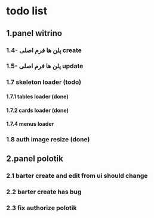 # todo list

## 1.panel witrino

### 1.4- پلن ها فرم اصلی create

### 1.5- پلن ها فرم اصلی update

### 1.7 skeleton loader (todo)

#### 1.7.1 tables loader (done)

#### 1.7.2 cards loader (done)

#### 1.7.4 menus loader

### 1.8 auth image resize (done)

## 2.panel polotik

### 2.1 barter create and edit from ui should change

### 2.2 barter create has bug

### 2.3 fix authorize polotik
